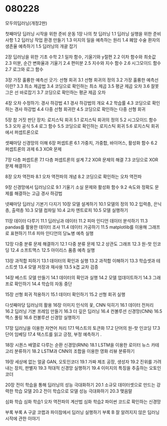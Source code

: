 # 080228
모두의딥러닝(개정2판)

첫째마당 딥러닝 시작을 위한 준비 운동
1장 나의 첫 딥러닝
1.1 딥러닝 실행을 위한 준비 사항
1.2 딥러닝 작업 환경 만들기
1.3 미지의 일을 예측하는 원리
1.4 폐암 수술 환자의 생존율 예측하기
1.5 딥러닝의 개괄 잡기

2장 딥러닝을 위한 기초 수학
2.1 일차 함수, 기울기와 y절편
2.2 이차 함수와 최솟값
2.3 미분, 순간 변화율과 기울기
2.4 편미분
2.5 지수와 지수 함수
2.6 시그모이드 함수
2.7 로그와 로그 함수

3장 가장 훌륭한 예측선 긋기: 선형 회귀
3.1 선형 회귀의 정의
3.2 가장 훌륭한 예측선이란?
3.3 최소 제곱법
3.4 코딩으로 확인하는 최소 제곱
3.5 평균 제곱 오차
3.6 잘못 그은 선 바로잡기
3.7 코딩으로 확인하는 평균 제곱 오차

4장 오차 수정하기: 경사 하강법
4.1 경사 하강법의 개요
4.2 학습률
4.3 코딩으로 확인하는 경사 하강법
4.4 다중 선형 회귀란
4.5 코딩으로 확인하는 다중 선형 회귀

5장 참 거짓 판단 장치: 로지스틱 회귀
5.1 로지스틱 회귀의 정의
5.2 시그모이드 함수
5.3 오차 공식
5.4 로그 함수
5.5 코딩으로 확인하는 로지스틱 회귀
5.6 로지스틱 회귀에서 퍼셉트론으로

셋째마당 신경망의 이해
6장 퍼셉트론
6.1 가중치, 가중합, 바이어스, 활성화 함수
6.2 퍼셉트론의 과제
6.3 XOR 문제

7장 다층 퍼셉트론
7.1 다층 퍼셉트론의 설계
7.2 XOR 문제의 해결
7.3 코딩으로 XOR 문제 해결하기

8장 오차 역전파
8.1 오차 역전파의 개념
8.2 코딩으로 확인하는 오차 역전파

9장 신경망에서 딥러닝으로
9.1 기울기 소실 문제와 활성화 함수
9.2 속도와 정확도 문제를 해결하는 고급 경사 하강법

넷째마당 딥러닝 기본기 다지기
10장 모델 설계하기
10.1 모델의 정의
10.2 입력층, 은닉층, 출력층
10.3 모델 컴파일
10.4 교차 엔트로피
10.5 모델 실행하기

11장 데이터 다루기
11.1 딥러닝과 데이터
11.2 피마 인디언 데이터 분석하기
11.3 pandas를 활용한 데이터 조사
11.4 데이터 가공하기
11.5 matplotlib를 이용해 그래프로 표현하기
11.6 피마 인디언의 당뇨병 예측 실행

12장 다중 분류 문제 해결하기
12.1 다중 분류 문제
12.2 상관도 그래프
12.3 원-핫 인코딩
12.4 소프트맥스
12.5 아이리스 품종 예측 실행

13장 과적합 피하기
13.1 데이터의 확인과 실행
13.2 과적합 이해하기
13.3 학습셋과 테스트셋
13.4 모델 저장과 재사용
13.5 k겹 교차 검증

14장 베스트 모델 만들기
14.1 데이터의 확인과 실행
14.2 모델 업데이트하기
14.3 그래프로 확인하기
14.4 학습의 자동 중단

15장 선형 회귀 적용하기
15.1 데이터 확인하기
15.2 선형 회귀 실행

다섯째마당 딥러닝의 활용
16장 이미지 인식의 꽃, CNN 익히기
16.1 데이터 전처리
16.2 딥러닝 기본 프레임 만들기
16.3 더 깊은 딥러닝
16.4 컨볼루션 신경망(CNN)
16.5 맥스 풀링
16.6 컨볼루션 신경망 실행하기

17장 딥러닝을 이용한 자연어 처리
17.1 텍스트의 토큰화
17.2 단어의 원-핫 인코딩
17.3 단어 임베딩
17.4 텍스트를 읽고 긍정, 부정 예측하기 .

18장 시퀀스 배열로 다루는 순환 신경망(RNN)
18.1 LSTM을 이용한 로이터 뉴스 카테고리 분류하기
18.2 LSTM과 CNN의 조합을 이용한 영화 리뷰 분류하기

19장 세상에 없는 얼굴 GAN, 오토인코더
19.1 가짜 제조 공장, 생성자
19.2 진위를 가려내는 장치, 판별자
19.3 적대적 신경망 실행하기
19.4 이미지의 특징을 추출하는 오토인코더

20장 전이 학습을 통해 딥러닝의 성능 극대화하기
20.1 소규모 데이터셋으로 만드는 강력한 학습 모델
20.2 전이 학습으로 모델 성능 극대화하기
20.3 맺음말

심화 학습
심화 학습1 오차 역전파의 계산법
심화 학습2 파이썬 코드로 확인하는 신경망

부록
부록 A 구글 코랩과 파이참에서 딥러닝 실행하기
부록 B 잘 알려지지 않은 딥러닝 시작에 관한 이야기

